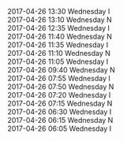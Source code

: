 2017-04-26 13:30 Wednesday  I  
2017-04-26 13:10 Wednesday  N  
2017-04-26 12:35 Wednesday  I  
2017-04-26 11:40 Wednesday  N  
2017-04-26 11:35 Wednesday  I  
2017-04-26 11:10 Wednesday  N  
2017-04-26 11:05 Wednesday  I  
2017-04-26 09:40 Wednesday  N  
2017-04-26 07:55 Wednesday  I  
2017-04-26 07:50 Wednesday  N  
2017-04-26 07:20 Wednesday  I  
2017-04-26 07:15 Wednesday  N  
2017-04-26 06:30 Wednesday  I  
2017-04-26 06:15 Wednesday  N  
2017-04-26 06:05 Wednesday  I  

